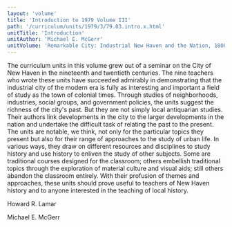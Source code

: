 ```yaml
---
layout: 'volume'
title: 'Introduction to 1979 Volume III'
path: '/curriculum/units/1979/3/79.03.intro.x.html'
unitTitle: 'Introduction'
unitAuthor: 'Michael E. McGerr'
unitVolume: 'Remarkable City: Industrial New Haven and the Nation, 1800-1900'
---
```


<body>
 <p>
  The curriculum units in this volume grew out of a seminar on the City of New Haven in the nineteenth and twentieth centuries. The nine teachers who wrote these units have succeeded admirably in demonstrating that the industrial city of the modern era is fully as interesting and important a field of study as the town of colonial times. Through studies of neighborhoods, industries, social groups, and government policies, the units suggest the richness of the city's past. But they are not simply local antiquarian studies. Their authors link developments in the city to the larger developments in the nation and undertake the difficult task of relating the past to the present. The units are notable, we think, not only for the particular topics they present but also for their range of approaches to the study of urban life. In various ways, they draw on different resources and disciplines to study history and use history to enliven the study of other subjects. Some are traditional courses designed for the classroom; others embellish traditional topics through the exploration of material culture and visual aids; still others abandon the classroom entirely. With their profusion of themes and approaches, these units should prove useful to teachers of New Haven history and to anyone interested in the teaching of local history.
 </p>
 <p>
  Howard R. Lamar
 </p>
 <p>
  Michael E. McGerr
 </p>

</body>
